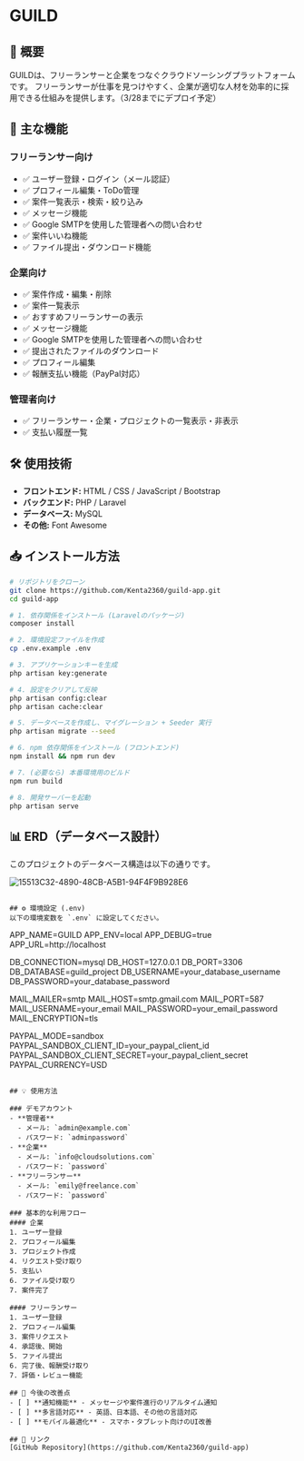 # GUILD

## 📌 概要
GUILDは、フリーランサーと企業をつなぐクラウドソーシングプラットフォームです。
フリーランサーが仕事を見つけやすく、企業が適切な人材を効率的に採用できる仕組みを提供します。（3/28までにデプロイ予定）

## 🎯 主な機能

### フリーランサー向け
- ✅ ユーザー登録・ログイン（メール認証）
- ✅ プロフィール編集・ToDo管理
- ✅ 案件一覧表示・検索・絞り込み
- ✅ メッセージ機能
- ✅ Google SMTPを使用した管理者への問い合わせ
- ✅ 案件いいね機能
- ✅ ファイル提出・ダウンロード機能

### 企業向け
- ✅ 案件作成・編集・削除
- ✅ 案件一覧表示
- ✅ おすすめフリーランサーの表示
- ✅ メッセージ機能
- ✅ Google SMTPを使用した管理者への問い合わせ
- ✅ 提出されたファイルのダウンロード
- ✅ プロフィール編集
- ✅ 報酬支払い機能（PayPal対応）

### 管理者向け
- ✅ フリーランサー・企業・プロジェクトの一覧表示・非表示
- ✅ 支払い履歴一覧

## 🛠 使用技術
- **フロントエンド:** HTML / CSS / JavaScript / Bootstrap
- **バックエンド:** PHP / Laravel
- **データベース:** MySQL
- **その他:** Font Awesome

## 📥 インストール方法
```bash
# リポジトリをクローン
git clone https://github.com/Kenta2360/guild-app.git
cd guild-app

# 1. 依存関係をインストール (Laravelのパッケージ)
composer install

# 2. 環境設定ファイルを作成
cp .env.example .env

# 3. アプリケーションキーを生成
php artisan key:generate

# 4. 設定をクリアして反映
php artisan config:clear
php artisan cache:clear

# 5. データベースを作成し、マイグレーション + Seeder 実行
php artisan migrate --seed

# 6. npm 依存関係をインストール (フロントエンド)
npm install && npm run dev

# 7. (必要なら) 本番環境用のビルド
npm run build

# 8. 開発サーバーを起動
php artisan serve
```

## 📊 ERD（データベース設計）
このプロジェクトのデータベース構造は以下の通りです。

![15513C32-4890-48CB-A5B1-94F4F9B928E6](https://github.com/user-attachments/assets/5a2bea49-d674-4ff6-a3b8-69eeb1618742)
```

## ⚙️ 環境設定 (.env)
以下の環境変数を `.env` に設定してください。
```
APP_NAME=GUILD
APP_ENV=local
APP_DEBUG=true
APP_URL=http://localhost

DB_CONNECTION=mysql
DB_HOST=127.0.0.1
DB_PORT=3306
DB_DATABASE=guild_project
DB_USERNAME=your_database_username
DB_PASSWORD=your_database_password

MAIL_MAILER=smtp
MAIL_HOST=smtp.gmail.com
MAIL_PORT=587
MAIL_USERNAME=your_email
MAIL_PASSWORD=your_email_password
MAIL_ENCRYPTION=tls

PAYPAL_MODE=sandbox
PAYPAL_SANDBOX_CLIENT_ID=your_paypal_client_id
PAYPAL_SANDBOX_CLIENT_SECRET=your_paypal_client_secret
PAYPAL_CURRENCY=USD
```

## 💡 使用方法

### デモアカウント
- **管理者**
  - メール: `admin@example.com`
  - パスワード: `adminpassword`
- **企業**
  - メール: `info@cloudsolutions.com`
  - パスワード: `password`
- **フリーランサー**
  - メール: `emily@freelance.com`
  - パスワード: `password`

### 基本的な利用フロー
#### 企業
1. ユーザー登録
2. プロフィール編集
3. プロジェクト作成
4. リクエスト受け取り
5. 支払い
6. ファイル受け取り
7. 案件完了

#### フリーランサー
1. ユーザー登録
2. プロフィール編集
3. 案件リクエスト
4. 承認後、開始
5. ファイル提出
6. 完了後、報酬受け取り
7. 評価・レビュー機能

## 🔧 今後の改善点
- [ ] **通知機能** - メッセージや案件進行のリアルタイム通知
- [ ] **多言語対応** - 英語、日本語、その他の言語対応
- [ ] **モバイル最適化** - スマホ・タブレット向けのUI改善

## 🔗 リンク
[GitHub Repository](https://github.com/Kenta2360/guild-app)

